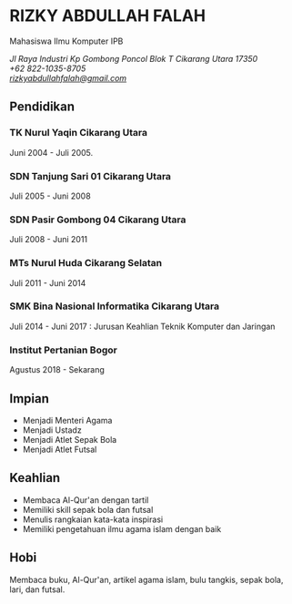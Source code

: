 # RIZKY ABDULLAH FALAH
Mahasiswa Ilmu Komputer IPB 

*Jl Raya Industri Kp Gombong Poncol Blok T Cikarang Utara 17350\
+62 822-1035-8705\
rizkyabdullahfalah@gmail.com*

## Pendidikan

### TK Nurul Yaqin Cikarang Utara
Juni 2004 - Juli 2005.

### SDN Tanjung Sari 01 Cikarang Utara
Juli 2005 - Juni 2008

### SDN Pasir Gombong 04 Cikarang Utara
Juli 2008 - Juni 2011

### MTs Nurul Huda Cikarang Selatan
Juli 2011 - Juni 2014

### SMK Bina Nasional Informatika Cikarang Utara
Juli 2014 - Juni 2017 : Jurusan Keahlian Teknik Komputer dan Jaringan

### Institut Pertanian Bogor
Agustus 2018 - Sekarang

## Impian
- Menjadi Menteri Agama
- Menjadi Ustadz
- Menjadi Atlet Sepak Bola
- Menjadi Atlet Futsal

## Keahlian
- Membaca Al-Qur'an dengan tartil
- Memiliki skill sepak bola dan futsal
- Menulis rangkaian kata-kata inspirasi
- Memiliki pengetahuan ilmu agama islam dengan baik


## Hobi
Membaca buku, Al-Qur'an, artikel agama islam, bulu tangkis, sepak bola, lari, dan futsal.

